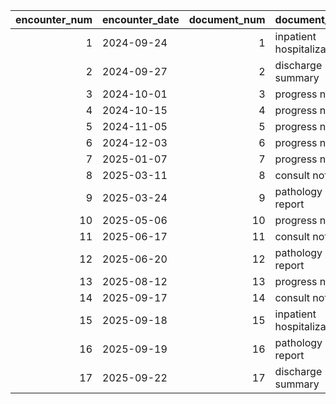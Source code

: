 |   encounter_num | encounter_date   |   document_num | document_title            |
|----------------:|:-----------------|---------------:|:--------------------------|
|               1 | 2024-09-24       |              1 | inpatient hospitalization |
|               2 | 2024-09-27       |              2 | discharge summary         |
|               3 | 2024-10-01       |              3 | progress note             |
|               4 | 2024-10-15       |              4 | progress note             |
|               5 | 2024-11-05       |              5 | progress note             |
|               6 | 2024-12-03       |              6 | progress note             |
|               7 | 2025-01-07       |              7 | progress note             |
|               8 | 2025-03-11       |              8 | consult note              |
|               9 | 2025-03-24       |              9 | pathology report          |
|              10 | 2025-05-06       |             10 | progress note             |
|              11 | 2025-06-17       |             11 | consult note              |
|              12 | 2025-06-20       |             12 | pathology report          |
|              13 | 2025-08-12       |             13 | progress note             |
|              14 | 2025-09-17       |             14 | consult note              |
|              15 | 2025-09-18       |             15 | inpatient hospitalization |
|              16 | 2025-09-19       |             16 | pathology report          |
|              17 | 2025-09-22       |             17 | discharge summary         |